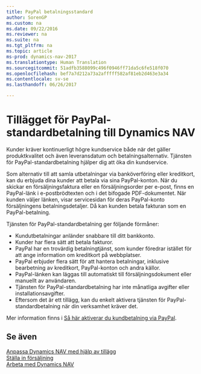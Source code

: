 ```yaml
---
title: PayPal betalningsstandard
author: SorenGP
ms.custom: na
ms.date: 09/22/2016
ms.reviewer: na
ms.suite: na
ms.tgt_pltfrm: na
ms.topic: article
ms-prod: dynamics-nav-2017
ms.translationtype: Human Translation
ms.sourcegitcommit: 51adfb3588099c496f0946ff71da5c6fe518f070
ms.openlocfilehash: bef7a7d212a73a2afffff582af81eb2d463e3a34
ms.contentlocale: sv-se
ms.lasthandoff: 06/26/2017

---
```


# <a name="the-paypal-payments-standard-extension-to-dynamics-nav"></a>Tillägget för PayPal-standardbetalning till Dynamics NAV 
Kunder kräver kontinuerligt högre kundservice både när det gäller produktkvalitet och även leveransdatum och betalningsalternativ. Tjänsten för PayPal-standardbetalning hjälper dig att öka din kundservice.

Som alternativ till att samla utbetalningar via banköverföring eller kreditkort, kan du erbjuda dina kunder att betala via sina PayPal-konton. När du skickar en försäljningsfaktura eller en försäljningsorder per e-post, finns en PayPal-länk i e-postbrödtexten och i det bifogade PDF-dokumentet. När kunden väljer länken, visar servicesidan för deras PayPal-konto försäljningens betalningsdetaljer. Då kan kunden betala fakturan som en PayPal-betalning.

Tjänsten för PayPal-standardbetalning ger följande förmåner:

- Kundutbetalningar anländer snabbare till ditt bankkonto.
- Kunder har flera sätt att betala fakturor.
- PayPal har en trovärdig betalningtjänst, som kunder föredrar istället för att ange information om kreditkort på webbplatser.
- PayPal erbjuder flera sätt för att hantera betalningar, inklusive bearbetning av kreditkort, PayPal-konton och andra källor.
- PayPal-länken kan läggas till automatiskt till försäljningsdokument eller manuellt av användaren.
- Tjänsten för PayPal-standardbetalning har inte månatliga avgifter eller installationsavgifter.
- Eftersom det är ett tillägg, kan du enkelt aktivera tjänsten för PayPal-standardbetalning när din verksamhet kräver det.  

Mer information finns i [Så här aktiverar du kundbetalning via PayPal](sales-how-enable-customer-payments-paypal.md).

## <a name="see-also"></a>Se även  
[Anpassa Dynamics NAV med hjälp av tillägg](ui-extensions.md)  
[Ställa in försäljning](sales-setup-sales.md)  
[Arbeta med Dynamics NAV](ui-work-product.md)


